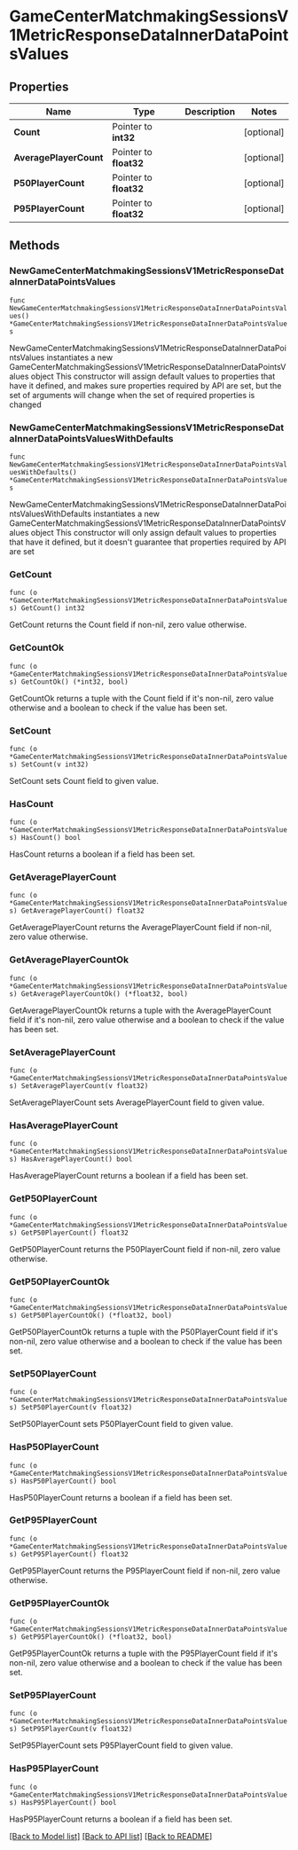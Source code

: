 # GameCenterMatchmakingSessionsV1MetricResponseDataInnerDataPointsValues

## Properties

Name | Type | Description | Notes
------------ | ------------- | ------------- | -------------
**Count** | Pointer to **int32** |  | [optional] 
**AveragePlayerCount** | Pointer to **float32** |  | [optional] 
**P50PlayerCount** | Pointer to **float32** |  | [optional] 
**P95PlayerCount** | Pointer to **float32** |  | [optional] 

## Methods

### NewGameCenterMatchmakingSessionsV1MetricResponseDataInnerDataPointsValues

`func NewGameCenterMatchmakingSessionsV1MetricResponseDataInnerDataPointsValues() *GameCenterMatchmakingSessionsV1MetricResponseDataInnerDataPointsValues`

NewGameCenterMatchmakingSessionsV1MetricResponseDataInnerDataPointsValues instantiates a new GameCenterMatchmakingSessionsV1MetricResponseDataInnerDataPointsValues object
This constructor will assign default values to properties that have it defined,
and makes sure properties required by API are set, but the set of arguments
will change when the set of required properties is changed

### NewGameCenterMatchmakingSessionsV1MetricResponseDataInnerDataPointsValuesWithDefaults

`func NewGameCenterMatchmakingSessionsV1MetricResponseDataInnerDataPointsValuesWithDefaults() *GameCenterMatchmakingSessionsV1MetricResponseDataInnerDataPointsValues`

NewGameCenterMatchmakingSessionsV1MetricResponseDataInnerDataPointsValuesWithDefaults instantiates a new GameCenterMatchmakingSessionsV1MetricResponseDataInnerDataPointsValues object
This constructor will only assign default values to properties that have it defined,
but it doesn't guarantee that properties required by API are set

### GetCount

`func (o *GameCenterMatchmakingSessionsV1MetricResponseDataInnerDataPointsValues) GetCount() int32`

GetCount returns the Count field if non-nil, zero value otherwise.

### GetCountOk

`func (o *GameCenterMatchmakingSessionsV1MetricResponseDataInnerDataPointsValues) GetCountOk() (*int32, bool)`

GetCountOk returns a tuple with the Count field if it's non-nil, zero value otherwise
and a boolean to check if the value has been set.

### SetCount

`func (o *GameCenterMatchmakingSessionsV1MetricResponseDataInnerDataPointsValues) SetCount(v int32)`

SetCount sets Count field to given value.

### HasCount

`func (o *GameCenterMatchmakingSessionsV1MetricResponseDataInnerDataPointsValues) HasCount() bool`

HasCount returns a boolean if a field has been set.

### GetAveragePlayerCount

`func (o *GameCenterMatchmakingSessionsV1MetricResponseDataInnerDataPointsValues) GetAveragePlayerCount() float32`

GetAveragePlayerCount returns the AveragePlayerCount field if non-nil, zero value otherwise.

### GetAveragePlayerCountOk

`func (o *GameCenterMatchmakingSessionsV1MetricResponseDataInnerDataPointsValues) GetAveragePlayerCountOk() (*float32, bool)`

GetAveragePlayerCountOk returns a tuple with the AveragePlayerCount field if it's non-nil, zero value otherwise
and a boolean to check if the value has been set.

### SetAveragePlayerCount

`func (o *GameCenterMatchmakingSessionsV1MetricResponseDataInnerDataPointsValues) SetAveragePlayerCount(v float32)`

SetAveragePlayerCount sets AveragePlayerCount field to given value.

### HasAveragePlayerCount

`func (o *GameCenterMatchmakingSessionsV1MetricResponseDataInnerDataPointsValues) HasAveragePlayerCount() bool`

HasAveragePlayerCount returns a boolean if a field has been set.

### GetP50PlayerCount

`func (o *GameCenterMatchmakingSessionsV1MetricResponseDataInnerDataPointsValues) GetP50PlayerCount() float32`

GetP50PlayerCount returns the P50PlayerCount field if non-nil, zero value otherwise.

### GetP50PlayerCountOk

`func (o *GameCenterMatchmakingSessionsV1MetricResponseDataInnerDataPointsValues) GetP50PlayerCountOk() (*float32, bool)`

GetP50PlayerCountOk returns a tuple with the P50PlayerCount field if it's non-nil, zero value otherwise
and a boolean to check if the value has been set.

### SetP50PlayerCount

`func (o *GameCenterMatchmakingSessionsV1MetricResponseDataInnerDataPointsValues) SetP50PlayerCount(v float32)`

SetP50PlayerCount sets P50PlayerCount field to given value.

### HasP50PlayerCount

`func (o *GameCenterMatchmakingSessionsV1MetricResponseDataInnerDataPointsValues) HasP50PlayerCount() bool`

HasP50PlayerCount returns a boolean if a field has been set.

### GetP95PlayerCount

`func (o *GameCenterMatchmakingSessionsV1MetricResponseDataInnerDataPointsValues) GetP95PlayerCount() float32`

GetP95PlayerCount returns the P95PlayerCount field if non-nil, zero value otherwise.

### GetP95PlayerCountOk

`func (o *GameCenterMatchmakingSessionsV1MetricResponseDataInnerDataPointsValues) GetP95PlayerCountOk() (*float32, bool)`

GetP95PlayerCountOk returns a tuple with the P95PlayerCount field if it's non-nil, zero value otherwise
and a boolean to check if the value has been set.

### SetP95PlayerCount

`func (o *GameCenterMatchmakingSessionsV1MetricResponseDataInnerDataPointsValues) SetP95PlayerCount(v float32)`

SetP95PlayerCount sets P95PlayerCount field to given value.

### HasP95PlayerCount

`func (o *GameCenterMatchmakingSessionsV1MetricResponseDataInnerDataPointsValues) HasP95PlayerCount() bool`

HasP95PlayerCount returns a boolean if a field has been set.


[[Back to Model list]](../README.md#documentation-for-models) [[Back to API list]](../README.md#documentation-for-api-endpoints) [[Back to README]](../README.md)


